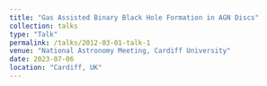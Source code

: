 ```yaml
---
title: "Gas Assisted Binary Black Hole Formation in AGN Discs"
collection: talks
type: "Talk"
permalink: /talks/2012-03-01-talk-1
venue: "National Astronomy Meeting, Cardiff University"
date: 2023-07-06
location: "Cardiff, UK"
---
```

